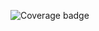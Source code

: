 ![Coverage badge](https://github.com/AntonioMakdissi/pythonWpoetry/actions/workflows/auto_test.yml/badge.svg)
